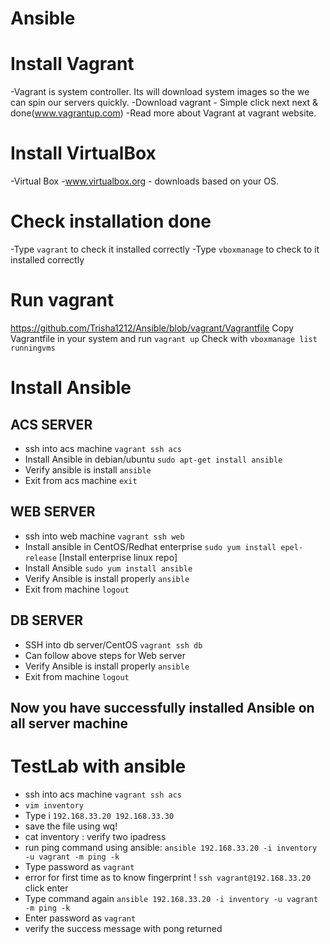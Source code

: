 # Ansible


# Install Vagrant
-Vagrant is system controller. Its will download system images so the we can spin our servers quickly.
-Download vagrant - Simple click next next & done(www.vagrantup.com)
-Read more about Vagrant at vagrant website.


# Install VirtualBox
-Virtual Box
-www.virtualbox.org - downloads based on your OS. 

# Check installation done 
-Type `vagrant` to check it installed correctly
-Type `vboxmanage` to check to it installed correctly

# Run vagrant
https://github.com/Trisha1212/Ansible/blob/vagrant/Vagrantfile
Copy Vagrantfile in your system and run `vagrant up`
Check with `vboxmanage list runningvms`

# Install Ansible
## ACS SERVER
- ssh into acs machine `vagrant ssh acs` 
- Install Ansible in debian/ubuntu `sudo apt-get install ansible` 
- Verify ansible is install `ansible`
- Exit from acs machine `exit`
## WEB SERVER
- ssh into web machine `vagrant ssh web`
- Install ansible in CentOS/Redhat enterprise `sudo yum install epel-release` [Install enterprise linux repo]
- Install Ansible `sudo yum install ansible`
- Verify Ansible is install properly `ansible`
- Exit from machine `logout`
## DB SERVER
- SSH into db server/CentOS `vagrant ssh db`
- Can follow above steps for Web server
- Verify Ansible is install properly `ansible`
- Exit from machine `logout`
## Now you have successfully installed Ansible on all server machine

# TestLab with ansible
- ssh into acs machine `vagrant ssh acs` 
- `vim inventory` 
- Type i 
`
192.168.33.20
192.168.33.30
`
- save the file using wq!
- cat inventory : verify two ipadress
- run ping command using ansible: `ansible 192.168.33.20 -i inventory -u vagrant -m ping -k`
- Type password as `vagrant`
- error for first time as to know fingerprint ! `ssh vagrant@192.168.33.20` click enter
- Type command again `ansible 192.168.33.20 -i inventory -u vagrant -m ping -k`
- Enter password as `vagrant`
- verify the success message with pong returned
